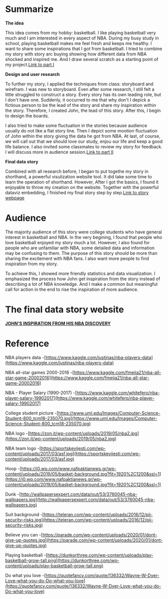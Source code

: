 
# Summarize
**The idea**

This idea comes from my hobby: basketball. I like playing basketball very much and I am interested in every aspect of NBA. During my busy study in school, playing basketball makes me feel fresh and keeps me healthy. I want to share some inspirations that I got from basketball. I tried to combine my story with story arc buying showing how different data from NBA shocked and inspired me. And I draw several scratch as a starting point of my project.[Link to part I](/final_project_jiang.md)

**Design and user research**

To further my story, I applied the techniques from class: storyboard and wirefram.
I was new to storyboard. Even after some research, I still felt a little struggled to construct a story. Every story has its own leading role, but I don't have one. Suddenly, it occurred to me that why don't I depick a fictious person to be the lead of the story and share my inspiration within the story. Therefore, I created John, the lead of this story. After this, I begin to design the boards.

I also tried to make some fluctuation in the stories because audience usually do not like a flat story line. Then I depict some mootion fluctuation of John within the story giving the data he got from NBA. At last, of course, we will call out that we should love our study, enjou our life and keep a good life balance. I also invited some classmates to review my story for feedback. I will discuss more in audience session.[Link to part II](/final_project_PartII.md)

**Final data story**

Combined with all research before, I began to put togethe my story in shorthand, a powerful visulization website tool. It did take some time to learn the operation of shorthand. However, After I got the basics, I found it enjoyable to throw my creation on the website. Together with the powerful dataviz embedding, I finished my final story step by step.[Link to story webpage](https://carnegiemellon.shorthandstories.com/john-s-inspiration-from-his-nba-discoveries/index.html)

# Audience
The majority audience of this story were college students who have general interest in basketball and NBA. In the very begining, I found that people who love basketball enjoyed my story much a lot. However, I also found for people who are unfamiliar with NBA, some detailed data and information may be confusing to them. The purpose of this story should be more than sharing the excitement with NBA fans. I also want more people to find inspiration from my story.

To achieve this, I showed more friendly statistics and data visualization. I emphasized the process how John get inspiration from the story instead of describing a lot of NBA knowledge. And I make a common but meaningful call for action in the end to rise the inspiration of more audience.

# The final data story website
[**JOHN'S INSPIRATION FROM HIS NBA DISCOVERY**](https://carnegiemellon.shorthandstories.com/john-s-inspiration-from-his-nba-discoveries/index.html)

# Reference
NBA players data
-[https://www.kaggle.com/justinas/nba-players-data](https://www.kaggle.com/justinas/nba-players-data)

NBA all-star games 2000-2016
-[https://www.kaggle.com/fmejia21/nba-all-star-game-20002016](https://www.kaggle.com/fmejia21/nba-all-star-game-20002016)

NBA - Player Salary (1990-2017)
-[https://www.kaggle.com/whitefero/nba-player-salary-19902017](https://www.kaggle.com/whitefero/nba-player-salary-19902017)

College student picture
-[https://www.uml.edu/Images/Computer-Science-Student-800_tcm18-235070.jpg](https://www.uml.edu/Images/Computer-Science-Student-800_tcm18-235070.jpg)

NBA logo
-[https://zon.it/wp-content/uploads/2019/05/nba2.jpg](https://zon.it/wp-content/uploads/2019/05/nba2.jpg)

NBA team logo
-[https://sportskevijesti.com/wp-content/uploads/2017/03/asf.jpg](https://sportskevijesti.com/wp-content/uploads/2017/03/asf.jpg)

Hoop
-[https://i0.wp.com/www.nafpaktianews.gr/wp-content/uploads/2019/05/basket-background.jpg?fit=1920%2C1200&ssl=1](https://i0.wp.com/www.nafpaktianews.gr/wp-content/uploads/2019/05/basket-background.jpg?fit=1920%2C1200&ssl=1)

Dunk
-[http://wallpapersexpert.com/data/out/53/3760045-nba-wallpapers.jpg](http://wallpapersexpert.com/data/out/53/3760045-nba-wallpapers.jpg)

Suit background
-[https://teleran.com/wp-content/uploads/2016/12/pii-security-risks.jpg](https://teleran.com/wp-content/uploads/2016/12/pii-security-risks.jpg)

Believe you can
-[https://parade.com/wp-content/uploads/2020/01/dont-give-up-quotes.jpg](https://parade.com/wp-content/uploads/2020/01/dont-give-up-quotes.jpg)

Playing basketball
-[https://dunkorthree.com/wp-content/uploads/play-basketball-grow-tall.png](https://dunkorthree.com/wp-content/uploads/play-basketball-grow-tall.png)

Do what you love
-[https://quotefancy.com/quote/136332/Wayne-W-Dyer-Love-what-you-do-Do-what-you-love](https://quotefancy.com/quote/136332/Wayne-W-Dyer-Love-what-you-do-Do-what-you-love)





